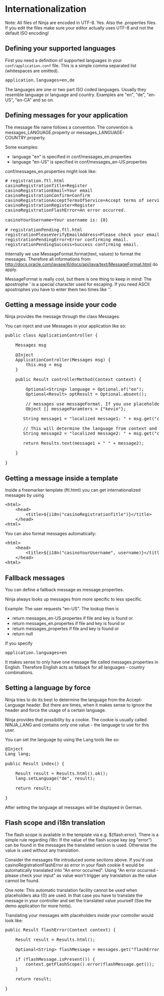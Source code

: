 Internationalization
====================

Note: All files of Ninja are encoded in UTF-8. Yes. Also the .properties files.
If you edit the files make sure your editor actually uses UTF-8 and not the default
ISO encoding!


Defining your supported languages
----------------------------------

First you need a definition of supported languages in your <code>conf/application.conf</code> file.
This is a simple comma separated list (whitespaces are omitted).

<pre class="prettyprint">
application.languages=en,de
</pre>

The languages are one or two part ISO coded languages. Usually they resemble language or language and country.
Examples are "en", "de", "en-US", "en-CA" and so on.


Defining messages for your application
------------------------------------

The message file name follows a convention. 
The convention is messages_LANGUAGE.property or messages_LANGUAGE-COUNTRY.property.

Some examples:

 * language "en" is specified in conf/messages_en.properties
 * language "en-US" is specified in conf/messages_en-US.properties
 
 
conf/messages_en.properties might look like:

<pre class="prettyprint">
# registration.ftl.html
casinoRegistrationTitle=Register
casinoRegistrationEmail=Your email
casinoRegistrationConfirm=Confirm
casinoRegistrationAcceptTermsOfService=Accept terms of service          
casinoRegistrationRegister=Register
casinoRegistrationFlashError=An error occurred.

casinoYourUsername=Your username is: {0}

# registrationPending.ftl.html
registrationPleaseVerifyEmailAddress=Please check your email inbox to verify your account.
registrationPendingError=Error confirming email.
registrationPendingSuccess=Success confirming email.  
</pre>


Internally we use MessageFormat.format(text, values) to format the messages. Therefore 
all informations from http://docs.oracle.com/javase/6/docs/api/java/text/MessageFormat.html do apply.

<div class="alert alert-info">
MessageFormat is really cool, but there is one thing to keep in mind:
The apostrophe ' is a special character used for escaping. If you need ASCII apostrophes
you have to enter them two times like ''.
</div>


Getting a message inside your code
----------------------------------

Ninja provides the message through the class Messages.

You can inject and use Messages in your application like so:

<pre class="prettyprint">
public class ApplicationController {

    Messages msg

    @Inject
    ApplicationController(Messages msg) {
        this.msg = msg
    }

    public Result controllerMethod(Context context) {

        Optional&lt;String&gt; language = Optional.of(&quot;en&quot;);
        Optional&lt;Result&gt; optResult = Optional.absent();

        // messages use messageFormat. If you use placeholders, messages can format them for you.
        Object [] messageParamters = {&quot;kevin&quot;};

       String message1 = &quot;localized message1: &quot; + msg.get(&quot;casinoRegistrationTitle&quot;, language);

       // This will determine the language from context and result:
       String message2 = &quot;localized message2: &quot; + msg.get(&quot;casinoYourUsername&quot;, context, optResult, messageParamters);

       return Results.text(message1 + &quot; &quot; + message2);

    }

}
</pre>

Getting a message inside a template
-----------------------------------

Inside a freemarker template (ftl.html) you can get internationalized messages by using

<pre class="prettyprint">
&lt;html&gt;
    &lt;head&gt;
        &lt;title&gt;${i18n(&quot;casinoRegistrationTitle&quot;)}&lt;/title&gt;
    &lt;/head&gt;
&lt;html&gt;
</pre>

You can also format messages automatically:

<pre class="prettyprint">
&lt;html&gt;
    &lt;head&gt;
        &lt;title&gt;${i18n(&quot;casinoYourUsername&quot;, username)}&lt;/title&gt;
    &lt;/head&gt;
&lt;html&gt;
</pre>



Fallback messages
-----------------

You can define a fallback message as message.properties.

Ninja always looks up messages from more specific to less specific.

Example: The user requests "en-US". The lookup then is
 
 * return messages_en-US.propertes if file and key is found or
 * return messages_en.propertes if file and key is found or
 * return messages_propertes if file and key is found or
 * return null
 
If you specify

<pre class="prettyprint">
application.languages=en
</pre>

It makes sense to only have one message file called messages.properties in English. Therefore
English acts as fallback for all languages - country combinations.



Setting a language by force
---------------------------

Ninja tries to do its best to determine the language from the Accept-Language header.
But there are times, when it makes sense to ignore the header and force the
usage of a certain language.

Ninja provides that possibility by a cookie. The cookie is usually called
NINJA_LANG and contains only one value - the language to use for this user.

You can set the language by using the Lang tools like so:

<pre class="prettyprint">
@Inject
Lang lang;

public Result index() {

    Result result = Results.html().ok();
    lang.setLanguage("de", result);

    return result;

}
</pre>

After setting the language all messages will be displayed in German.



Flash scope and i18n translation
--------------------------------

The flash scope is available in the template via e.g. ${flash.error}. There is a simple rule regarding i18n:
If the value of the flash scope key (eg "error") can be found in the messages the translated version is used.
Otherwise the value is used without any translation.

Consider the messages file introduced some sections above. If you'd use casinoRegistrationFlashError 
as error in your flash cookie it would be automatically translated into "An error occurred".
Using "An error occurred - please check your input" as value won't trigger any translation as the value cannot
be found.

One note: This automatic translation facility cannot be used when placeholders aka {0} are used. In that
case you have to translate the message in your controller and set the translated value yourself (See the demo application
for more hints).

Translating your messages with placeholders inside your controller would look like:

<pre class="prettyprint">
public Result flashError(Context context) {

    Result result = Results.html();

    Optional&lt;String&gt; flashMessage = messages.get(&quot;flashError&quot;, context, Optional.of(result), &quot;PLACEHOLDER&quot;);

    if (flashMessage.isPresent()) {
        context.getFlashScope().error(flashMessage.get());
    }

    return result;

}
</pre>



